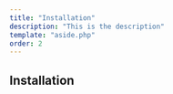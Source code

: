 ```yaml
---
title: "Installation"
description: "This is the description"
template: "aside.php"
order: 2
---
```


## Installation
